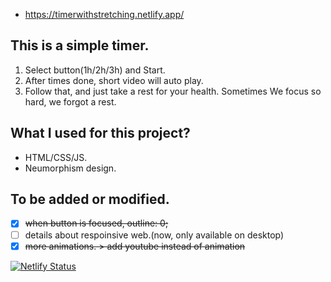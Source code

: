 * https://timerwithstretching.netlify.app/

## This is a simple timer.
1. Select button(1h/2h/3h) and Start.   
2. After times done, short video will auto play.   
3. Follow that, and just take a rest for your health. Sometimes We focus so hard, we forgot a rest.   

## What I used for this project?
* HTML/CSS/JS.   
* Neumorphism design.     

## To be added or modified.
- [x] ~~when button is focused, outline: 0;~~   
- [ ] details about respoinsive web.(now, only available on desktop)   
- [x] ~~more animations. > add youtube instead of animation~~

[![Netlify Status](https://api.netlify.com/api/v1/badges/7a54a434-afc5-41a4-acce-7ea5684ebefc/deploy-status)](https://app.netlify.com/sites/timerwithstretching/deploys)
